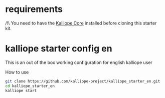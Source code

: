 # requirements
/!\ You need to have the [Kalliope Core](https://github.com/kalliope-project/kalliope) installed before cloning this starter kit.

# kalliope starter config en

This is an out of the box working configuration for english kalliope user
 
How to use
 ```bash
git clone https://github.com/kalliope-project/kalliope_starter_en.git
cd kalliope_starter_en
kalliope start
```
